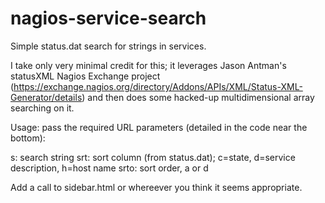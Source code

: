 # nagios-service-search
Simple status.dat search for strings in services.

I take only very minimal credit for this; it leverages Jason Antman's statusXML Nagios Exchange project (https://exchange.nagios.org/directory/Addons/APIs/XML/Status-XML-Generator/details) and then does some hacked-up multidimensional array searching on it.

Usage: pass the required URL parameters (detailed in the code near the bottom):

s: search string
srt: sort column (from status.dat); c=state, d=service description, h=host name
srto: sort order, a or d

Add a call to sidebar.html or whereever you think it seems appropriate.

